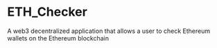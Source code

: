# ETH_Checker
A web3 decentralized application that allows a user to check Ethereum wallets on the Ethereum blockchain 
